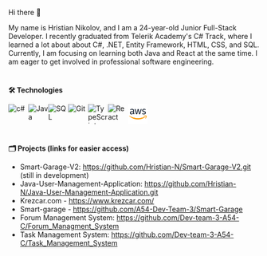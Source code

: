 Hi there 👋

My name is Hristian Nikolov, and I am a 24-year-old Junior Full-Stack Developer. I recently graduated from Telerik Academy's C# Track, where I learned a lot about about C#, .NET, Entity Framework, HTML, CSS, and SQL. Currently, I am focusing on learning both Java and React at the same time. I am eager to get involved in professional software engineering.

#

**🛠️ Technologies**

<div style="display: flex; align-items: flex-start;">
<img src="https://camo.githubusercontent.com/058a8b6c8eedbe1987507322540e816583453703349be4f62a17cfd8c89ec166/68747470733a2f2f63646e2e6a7364656c6976722e6e65742f67682f64657669636f6e732f64657669636f6e406c61746573742f69636f6e732f6373686172702f6373686172702d6f726967696e616c2e737667" alt="c#" width="40" height="40"/>
<img src="https://camo.githubusercontent.com/69d0679d96a7c4f46daba433ba382bfeb11d4d990f5b7394a461f0e8b4f1cbf4/68747470733a2f2f63646e2e6a7364656c6976722e6e65742f67682f64657669636f6e732f64657669636f6e406c61746573742f69636f6e732f6a6176612f6a6176612d6f726967696e616c2e737667" alt="Java" width="40" height="40"/>
<img src="https://camo.githubusercontent.com/2044b98d3b416afd5421b8786c8971d3c45db42408c594763704025c79d53827/68747470733a2f2f63646e2e6a7364656c6976722e6e65742f67682f64657669636f6e732f64657669636f6e406c61746573742f69636f6e732f617a75726573716c64617461626173652f617a75726573716c64617461626173652d6f726967696e616c2e737667" alt="SQL" width="40" height="40"/>
<img src="https://camo.githubusercontent.com/80ee24b2f1d1758eeeaa65bc396e11aef6d39a394edc5c8925e2e04a5b5d3297/68747470733a2f2f63646e2e6a7364656c6976722e6e65742f67682f64657669636f6e732f64657669636f6e406c61746573742f69636f6e732f6769742f6769742d6f726967696e616c2e737667" alt="Git" width="40" height="40"/>
<img src="https://camo.githubusercontent.com/f99a2a0a1155e5f2b7276ee8533a602c2b34e59e8d03c44c48fc4442660e9752/68747470733a2f2f63646e2e6a7364656c6976722e6e65742f67682f64657669636f6e732f64657669636f6e406c61746573742f69636f6e732f747970657363726970742f747970657363726970742d6f726967696e616c2e737667" alt="TypeScript" width="40" height="40"/>
<img src="https://camo.githubusercontent.com/e6fea164cfe9373591d8b46fd2abd05c3d74f3f400adf9b5946a47fc3eac4e13/68747470733a2f2f63646e2e6a7364656c6976722e6e65742f67682f64657669636f6e732f64657669636f6e406c61746573742f69636f6e732f72656163742f72656163742d6f726967696e616c2e737667" alt="React" width="40" height="40"/>
  <img src="https://raw.githubusercontent.com/github/explore/main/topics/aws/aws.png" alt="React" width="40" height="40"/>
</div>

#

**🗂️ Projects (links for easier access)**
- Smart-Garage-V2: https://github.com/Hristian-N/Smart-Garage-V2.git (still in development)
- Java-User-Management-Application: https://github.com/Hristian-N/Java-User-Management-Application.git
- Krezcar.com - https://www.krezcar.com/
- Smart-garage - https://github.com/A54-Dev-Team-3/Smart-Garage
- Forum Management System: https://github.com/Dev-team-3-A54-C/Forum_Managment_System
- Task Management System: https://github.com/Dev-team-3-A54-C/Task_Management_System
